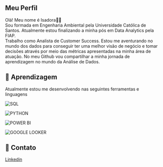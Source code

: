 
##  Meu Perfil 

Olá! Meu nome é Isadora👋🏼\
Sou formada em Engenharia Ambiental pela Universidade Católica de Santos. Atualmente estou finalizando a minha pós em Data Analytics pela FIAP.\
Trabalho como Analista de Customer Success. Estou me aventurando no mundo dos dados para conseguir ter uma melhor visão de negócio e tomar decisões através por meio das métricas apresentadas na minha área de atuação.
No meu Github vou compartilhar a minha jornada de aprendizagem no mundo da Análise de Dados.

## 🔎 Aprendizagem 
Atualmente estou me desenvolvendo nas seguintes ferramentas e linguagens 

![SQL](https://img.shields.io/badge/SQL-%4682B4?style=for-the-badge&logoColor=white)

![PYTHON](https://img.shields.io/badge/PYTHON-4682B4.svg?style=for-the-badge&logoColor=white)

![POWER BI](https://img.shields.io/badge/POWER_BI-DAA520?style=for-the-badge&logoColor=white)

![GOOGLE LOOKER](https://img.shields.io/badge/GOOGLE_LOOKER-4169E1?style=for-the-badge&logoColor=white)

## 📩 Contato

[Linkedin](https://www.linkedin.com/in/isadora-lino-nobre/)